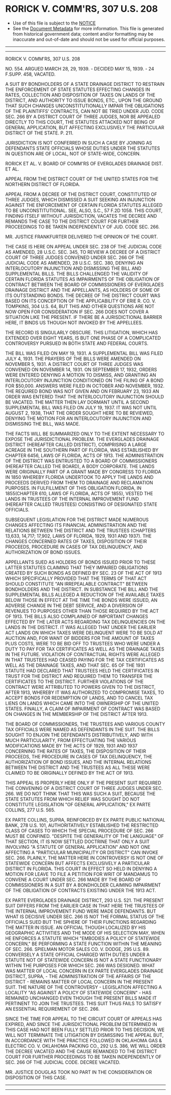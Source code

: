 ---
---

# RORICK V. COMM'RS, 307 U.S. 208

* Use of this file is subject to the [NOTICE](https://github.com/publicdocs/notice/blob/master/NOTICE)
* See the [Document Metadata](../../../) for more information.
  This file is generated from historical government data; content and/or formatting may be inaccurate and out-of-date and should not be used for official purposes.

----------
----------

RORICK V. COMM'RS, 307 U.S. 208

NO. 554.  ARGUED MARCH 28, 29, 1939.  - DECIDED MAY 15, 1939.  - 24 F.SUPP.  458, VACATED.

A SUIT BY BONDHOLDERS OF A STATE DRAINAGE DISTRICT TO RESTRAIN THE ENFORCEMENT OF STATE STATUTES EFFECTING CHANGES IN RATES, COLLECTION AND DISPOSITION OF TAXES ON LANDS OF THE DISTRICT, AND AUTHORITY TO ISSUE BONDS, ETC., UPON THE GROUND THAT SUCH CHANGES UNCONSTITUTIONALLY IMPAIR THE OBLIGATIONS OF THE PLAINTIFFS' CONTRACTS, CAN NOT BE TRIED UNDER JUD.  CODE SEC. 266 BY A DISTRICT COURT OF THREE JUDGES, NOR BE APPEALED DIRECTLY TO THIS COURT, THE STATUTES ATTACKED NOT BEING OF GENERAL APPLICATION, BUT AFFECTING EXCLUSIVELY THE PARTICULAR DISTRICT OF THE STATE.  P. 211.

JURISDICTION IS NOT CONFERRED IN SUCH A CASE BY JOINING AS DEFENDANTS STATE OFFICIALS WHOSE DUTIES UNDER THE STATUTES IN QUESTION ARE OF LOCAL, NOT OF STATE-WIDE, CONCERN.

RORICK ET AL. V. BOARD OF COMM'RS OF EVERGLADES DRAINAGE DIST.  ET AL.

APPEAL FROM THE DISTRICT COURT OF THE UNITED STATES FOR THE NORTHERN DISTRICT OF FLORIDA.

APPEAL FROM A DECREE OF THE DISTRICT COURT, CONSTITUTED OF THREE JUDGES, WHICH DISMISSED A SUIT SEEKING AN INJUNCTION AGAINST THE ENFORCEMENT OF CERTAIN FLORIDA STATUTES ALLEGED TO BE UNCONSTITUTIONAL.  SEE, ALSO, S.C., 57 F.2D 1058.  THIS COURT, FINDING ITSELF WITHOUT JURISDICTION, VACATES THE DECREE AND REMANDS THE CASE TO THE DISTRICT COURT FOR FURTHER PROCEEDINGS TO BE TAKEN INDEPENDENTLY OF JUD.  CODE SEC. 266.

MR. JUSTICE FRANKFURTER DELIVERED THE OPINION OF THE COURT.

THE CASE IS HERE ON APPEAL UNDER SEC. 238 OF THE JUDICIAL CODE AS AMENDED, 28 U.S.C. SEC. 345, TO REVIEW A DECREE OF A DISTRICT COURT OF THREE JUDGES CONVENED UNDER SEC. 266 OF THE JUDICIAL CODE AS AMENDED, 28 U.S.C. SEC. 380, DENYING AN INTERLOCUTORY INJUNCTION AND DISMISSING THE BILL AND SUPPLEMENTAL BILLS.  THE BILLS CHALLENGED THE VALIDITY OF CERTAIN FLORIDA STATUTES AS IMPAIRMENTS OF THE OBLIGATION OF CONTRACT BETWEEN THE BOARD OF COMMISSIONERS OF EVERGLADES DRAINAGE DISTRICT AND THE APPELLANTS, AS HOLDERS OF SOME OF ITS OUTSTANDING BONDS.  THE DECREE OF THE DISTRICT COURT WAS BASED ON ITS CONCEPTION OF THE APPLICABILITY OF ERIE R. CO. V. TOMPKINS, 304 U.S. 64, BUT THIS AND OTHER QUESTIONS ARE NOT NOW OPEN FOR CONSIDERATION IF SEC. 266 DOES NOT COVER A SITUATION LIKE THE PRESENT.  IF THERE BE A JURISDICTIONAL BARRIER HERE, IT BINDS US THOUGH NOT INVOKED BY THE APPELLEES.

THE RECORD IS SINGULARLY OBSCURE.  THIS LITIGATION, WHICH HAS EXTENDED OVER EIGHT YEARS, IS BUT ONE PHASE OF A COMPLICATED CONTROVERSY PURSUED IN BOTH STATE AND FEDERAL COURTS.

THE BILL WAS FILED ON MAY 19, 1931.  A SUPPLEMENTAL BILL WAS FILED JULY 4, 1931.  THE PRAYERS OF THE BILLS WERE AMENDED ON NOVEMBER 5, 1931.  A DISTRICT COURT OF THREE JUDGES WAS CONVENED ON NOVEMBER 14, 1931.  ON SEPTEMBER 17, 1932, ORDERS WERE ENTERED DENYING A MOTION TO DISMISS, AND GRANTING AN INTERLOCUTORY INJUNCTION CONDITIONED ON THE FILING OF A BOND FOR $50,000.  ANSWERS WERE FILED IN OCTOBER AND NOVEMBER, 1932.  THE REQUIRED BOND WAS NOT GIVEN AND ON FEBRUARY 23, 1933 AN ORDER WAS ENTERED THAT THE INTERLOCUTORY INJUNCTION SHOULD BE VACATED.  THE MATTER THEN LAY DORMANT UNTIL A SECOND SUPPLEMENTAL BILL WAS FILED ON JULY 19, 1937.  IT WAS NOT UNTIL AUGUST 2, 1938, THAT THE ORDER SOUGHT HERE TO BE REVIEWED, DENYING THE MOTION FOR AN INTERLOCUTORY INJUNCTION AND DISMISSING THE BILL, WAS MADE.

THE FACTS WILL BE SUMMARIZED ONLY TO THE EXTENT NECESSARY TO EXPOSE THE JURISDICTIONAL PROBLEM.  THE EVERGLADES DRAINAGE DISTRICT (HEREAFTER CALLED DISTRICT), COMPRISING A LARGE ACREAGE IN THE SOUTHERN PART OF FLORIDA, WAS ESTABLISHED BY CHAPTER 6456, LAWS OF FLORIDA, ACTS OF 1913.  THE ADMINISTRATION OF THE DISTRICT WAS ENTRUSTED TO A BOARD OF COMMISSIONERS (HEREAFTER CALLED THE BOARD), A BODY CORPORATE.  THE LANDS WERE ORIGINALLY PART OF A GRANT MADE BY CONGRESS TO FLORIDA IN 1850 WHEREBY FLORIDA UNDERTOOK TO APPLY THE LANDS AND PROCEEDS DERIVED FROM THEM TO DRAINAGE AND RECLAMATION PURPOSES.  IN FULFILLMENT OF THIS OBLIGATION FLORIDA, IN 1855(CHAPTER 610, LAWS OF FLORIDA, ACTS OF 1855), VESTED THE LANDS IN TRUSTEES OF THE INTERNAL IMPROVEMENT FUND (HEREAFTER CALLED TRUSTEES) CONSISTING OF DESIGNATED STATE OFFICIALS.

SUBSEQUENT LEGISLATION FOR THE DISTRICT MADE NUMEROUS CHANGES AFFECTING ITS FINANCIAL ADMINISTRATION AND THE RELATIONS BETWEEN THE DISTRICT AND THE TRUSTEES (CHAPTERS 13,633, 14,717; 17,902, LAWS OF FLORIDA, 1929, 1931 AND 1937).  THE CHANGES CONCERNED RATES OF TAXES, DISPOSITION OF THEIR PROCEEDS, PROCEDURE IN CASES OF TAX DELINQUENCY, AND AUTHORIZATION OF BOND ISSUES.

APPELLANTS SUED AS HOLDERS OF BONDS ISSUED PRIOR TO THESE LATTER STATUTES CLAIMING THAT THEY IMPAIRED OBLIGATIONS CREATED BY SUCH BONDS AS DEFINED BY SEC. 23 OF THE ACT OF 1913 WHICH SPECIFICALLY PROVIDED THAT THE TERMS OF THAT ACT SHOULD CONSTITUTE "AN IRREPEALABLE CONTRACT" BETWEEN BONDHOLDERS AND THE DISTRICT.  IN SUBSTANCE THE BILL AND THE SUPPLEMENTAL BILLS ALLEGED A REDUCTION OF THE AVAILABLE TAXES BELOW THOSE IN EFFECT AT THE TIME THE BONDS WERE ISSUED, AN ADVERSE CHANGE IN THE DEBT SERVICE, AND A DIVERSION OF REVENUES TO PURPOSES OTHER THAN THOSE REQUIRED BY THE ACT OF 1913.  THE BILLS ALSO COMPLAINED OF IMPORTANT CHANGES EFFECTED BY THE LATER ACTS REGARDING TAX DELINQUENCIES ON THE LANDS IN THE DISTRICT.  IT WAS ALLEGED THAT UNDER THE EARLIER ACT LANDS ON WHICH TAXES WERE DELINQUENT WERE TO BE SOLD AT AUCTION AND, FOR WANT OF BIDDERS FOR THE AMOUNT OF TAXES PLUS COSTS, WERE TO BE BID OFF TO TRUSTEES WHO WERE UNDER A DUTY TO PAY FOR TAX CERTIFICATES AS WELL AS THE DRAINAGE TAXES IN THE FUTURE.  VIOLATION OF CONTRACTUAL RIGHTS WERE ALLEGED IN THAT TRUSTEES HAD CEASED PAYING FOR THE TAX CERTIFICATES AS WELL AS THE DRAINAGE TAXES, AND THAT SEC. 65 OF THE 1931 STATUTE HAD DECLARED THAT TRUSTEES HELD THE CERTIFICATES IN TRUST FOR THE DISTRICT AND REQUIRED THEM TO TRANSFER THE CERTIFICATES TO THE DISTRICT.  FURTHER VIOLATIONS OF THE CONTRACT WERE ATTRIBUTED TO POWERS GIVEN TO THE DISTRICT, AFTER 1913, WHEREBY IT WAS AUTHORIZED TO COMPROMISE TAXES, TO ACCEPT BONDS FOR REDEMPTION OF LANDS, AND TO CANCEL TAX LIENS ON LANDS WHICH CAME INTO THE OWNERSHIP OF THE UNITED STATES.  FINALLY, A CLAIM OF IMPAIRMENT OF CONTRACT WAS BASED ON CHANGES IN THE MEMBERSHIP OF THE DISTRICT AFTER 1913.

THE BOARD OF COMMISSIONERS, THE TRUSTEES AND VARIOUS COUNTY TAX OFFICIALS WERE NAMED AS DEFENDANTS IN THE SUIT.  THE BILLS SOUGHT TO ENJOIN THE DEFENDANTS DISTRIBUTIVELY, AND WITH MUCH PARTICULARITY, FROM EFFECTUATING THE VARIOUS MODIFICATIONS MADE BY THE ACTS OF 1929, 1931 AND 1937 CONCERNING THE RATES OF TAXES, THE DISPOSITION OF THEIR PROCEEDS, THE PROCEDURE IN CASES OF TAX DELINQUENCY, THE AUTHORIZATION OF BOND ISSUES, AND THE INTERNAL RELATIONS BETWEEN THE DISTRICT AND THE TRUSTEES AS ALL THESE WERE CLAIMED TO BE ORIGINALLY DEFINED BY THE ACT OF 1913.

THIS APPEAL IS PROPERLY HERE ONLY IF THE PRESENT SUIT REQUIRED THE CONVENING OF A DISTRICT COURT OF THREE JUDGES UNDER SEC. 266.  WE DO NOT THINK THAT THIS WAS SUCH A SUIT, BECAUSE THE STATE STATUTES FROM WHICH RELIEF WAS SOUGHT DO NOT CONSTITUTE LEGISLATION "OF GENERAL APPLICATION," EX PARTE COLLINS, 277 U.S. 565.

EX PARTE COLLINS, SUPRA, REINFORCED BY EX PARTE PUBLIC NATIONAL BANK, 278 U.S. 101, AUTHORITATIVELY ESTABLISHED THE RESTRICTED CLASS OF CASES TO WHICH THE SPECIAL PROCEDURE OF SEC. 266 MUST BE CONFINED.  "DESPITE THE GENERALITY OF THE LANGUAGE" OF THAT SECTION, IT IS NOW SETTLED DOCTRINE THAT ONLY A SUIT INVOLVING "A STATUTE OF GENERAL APPLICATION" AND NOT ONE AFFECTING A "PARTICULAR MUNICIPALITY OR DISTRICT" CAN INVOKE SEC. 266.  PLAINLY, THE MATTER HERE IN CONTROVERSY IS NOT ONE OF STATEWIDE CONCERN BUT AFFECTS EXCLUSIVELY A PARTICULAR DISTRICT IN FLORIDA.  THIS COURT IN EFFECT SO HELD IN DENYING A MOTION FOR LEAVE TO FILE A PETITION FOR WRIT OF MANDAMUS TO CONVENE A COURT UNDER SEC. 266 MADE BY THE BOARD OF COMMISSIONERS IN A SUIT BY A BONDHOLDER CLAIMING IMPAIRMENT OF THE OBLIGATION OF CONTRACTS EXISTING UNDER THE 1913 ACT.

EX PARTE EVERGLADES DRAINAGE DISTRICT, 293 U.S. 521.  THE PRESENT SUIT DIFFERS FROM THE EARLIER CASE IN THAT HERE THE TRUSTEES OF THE INTERNAL IMPROVEMENT FUND WERE MADE DEFENDANTS.  BUT WHAT IS DECISIVE UNDER SEC. 266 IS NOT THE FORMAL STATUS OF THE OFFICIALS SUED BUT THE SPHERE OF THEIR FUNCTIONS REGARDING THE MATTER IN ISSUE.  AN OFFICIAL THOUGH LOCALIZED BY HIS GEOGRAPHIC ACTIVITIES AND THE MODE OF HIS SELECTION MAY, WHEN HE ENFORCES A STATUTE WHICH "EMBODIES A POLICY OF STATEWIDE CONCERN," BE PERFORMING A STATE FUNCTION WITHIN THE MEANING OF SEC. 266.  SPIELMAN MOTOR SALES CO. V. DODGE, 295 U.S. 89.  CONVERSELY A STATE OFFICIAL CHARGED WITH DUTIES UNDER A STATUTE NOT OF STATEWIDE CONCERN IS NOT A STATE FUNCTIONARY WITHIN THE PURPOSES FOR WHICH SEC. 266 WAS DESIGNED.  WHAT WAS MATTER OF LOCAL CONCERN IN EX PARTE EVERGLADES DRAINAGE DISTRICT, SUPRA, - THE ADMINISTRATION OF THE AFFAIRS OF THE DISTRICT - REMAINS MATTER OF LOCAL CONCERN IN THE PRESENT SUIT.  THE NATURE OF THE CONTROVERSY - LEGISLATION AFFECTING A LOCALITY "AS AGAINST A POLICY OF STATEWIDE CONCERN" - HAS REMAINED UNCHANGED EVEN THOUGH THE PRESENT BILLS MADE IT PERTINENT TO JOIN THE TRUSTEES.  THIS SUIT THUS FAILS TO SATISFY AN ESSENTIAL REQUIREMENT OF SEC. 266.

SINCE THE TIME FOR APPEAL TO THE CIRCUIT COURT OF APPEALS HAS EXPIRED, AND SINCE THE JURISDICTIONAL PROBLEM DETERMINED IN THIS CASE HAD NOT BEEN FULLY SETTLED PRIOR TO THIS DECISION, WE WILL NOT TERMINATE THE LITIGATION BY DISMISSING THE APPEAL BUT, IN ACCORDANCE WITH THE PRACTICE FOLLOWED IN OKLAHOMA GAS & ELECTRIC CO. V. OKLAHOMA PACKING CO., 292 U.S. 386, WE WILL ORDER THE DECREE VACATED AND THE CAUSE REMANDED TO THE DISTRICT COURT FOR FURTHER PROCEEDINGS TO BE TAKEN INDEPENDENTLY OF SEC. 266 OF THE JUDICIAL CODE.  DECREE VACATED.

MR. JUSTICE DOUGLAS TOOK NO PART IN THE CONSIDERATION OR DISPOSITION OF THIS CASE.


----------
----------

